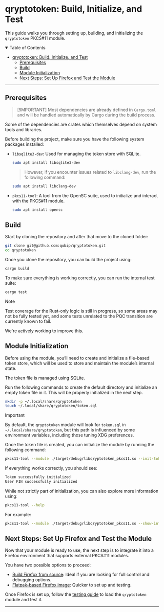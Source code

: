 # qryptotoken: Build, Initialize, and Test

This guide walks you through setting up, building, and initializing the `qryptotoken` PKCS#11 module.

<details open="open">
<summary>Table of Contents</summary>

- [qryptotoken: Build, Initialize, and Test](#qryptotoken-build-initialize-and-test)
  - [Prerequisites](#prerequisites)
  - [Build](#build)
  - [Module Initialization](#module-initialization)
  - [Next Steps: Set Up Firefox and Test the Module](#next-steps-set-up-firefox-and-test-the-module)

</details>

---

## Prerequisites

> [!IMPORTANT]️
> Most dependencies are already defined in `Cargo.toml` and will be handled automatically by Cargo during the build process.

Some of the dependencies are crates which themselves depend on system tools and libraries.

Before building the project, make sure you have the following system packages installed:

- `libsqlite3-dev`: Used for managing the token store with SQLite.

  ```sh
  sudo apt install libsqlite3-dev
  ```

  > However, if you encounter issues related to `libclang-dev`, run the following command:

  ```sh
  sudo apt install libclang-dev
  ```

- `pkcs11-tool`: A tool from the OpenSC suite, used to initialize and interact with the PKCS#11 module.

  ```sh
  sudo apt install opensc
  ```

## Build

Start by cloning the repository and after that move to the cloned folder:

```sh
git clone git@github.com:qubip/qryptotoken.git
cd qryptotoken
```

Once you clone the repository, you can build the project using:

```sh
cargo build
```

To make sure everything is working correctly, you can run the internal test suite:

```sh
cargo test
```

> [!NOTE]
> Test coverage for the Rust-only logic is still in progress, so some areas may not be fully tested yet, and some tests unrelated to the PQC transition are currently known to fail.
>
> We're actively working to improve this.

## Module Initialization

Before using the module, you’ll need to create and initialize a file-based token store, which will be used to store and maintain the module’s internal state.

The token file is managed using SQLite.

Run the following commands to create the default directory and initialize an empty token file in it.
This will be properly initialized in the next step.

```sh
mkdir -p ~/.local/share/qryptotoken
touch ~/.local/share/qryptotoken/token.sql
```

> [!IMPORTANT]
> By default, the `qryptotoken` module will look for `token.sql` in `~/.local/share/qryptotoken`,
> but this path is influenced by some environment variables, including those tuning XDG preferences.

Once the token file is created, you can initialize the module by running the following command:

```sh
pkcs11-tool --module ./target/debug/libqryptotoken_pkcs11.so --init-token --slot 0 --label "qryptotoken_module" --so-pin 1234 --init-pin --pin 1234
```

If everything works correctly, you should see:

```txt
Token successfully initialized
User PIN successfully initialized
```

While not strictly part of initialization, you can also explore more information using:

```sh
pkcs11-tool --help
```

For example:

```sh
pkcs11-tool --module ./target/debug/libqryptotoken_pkcs11.so --show-info
```

## Next Steps: Set Up Firefox and Test the Module

Now that your module is ready to use, the next step is to integrate it into a Firefox environment that supports external PKCS#11 modules.

You have two possible options to proceed:

- [Build Firefox from source](./build-firefox-from-source.md): Ideal if you are looking for full control and debugging options.
- [Flatpak-based Firefox image](./installing-flatpak-firefox.md): Quicker to set up and testing.

Once Firefox is set up, follow the [testing guide](./test-with-firefox.md) to load the `qryptotoken` module and test it.

---
